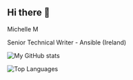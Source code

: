 ## Hi there 👋

Michelle M

Senior Technical Writer - Ansible (Ireland)

![My GitHub stats](https://github-readme-stats.vercel.app/api?username=michellemacrh&show_icons=true&theme=dracula)

![Top Languages](https://github-readme-stats.vercel.app/api/top-langs/?username=michellemacrh&layout=compact)
